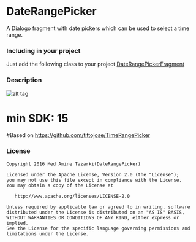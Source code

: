 # DateRangePicker

A Dialogo fragment with date pickers which can be used to select a time range.


### Including in your project
Just add the following class to your project [DateRangePickerFragment](https://github.com/MedAmineTazarki/DateRangePicker/blob/master/app/src/main/java/com/matdroid/daterangepicker/fragments/DateRangePickerFragment.java) 
### Description
![alt tag](https://github.com/MedAmineTazarki/DateRangePicker/blob/master/art/demo.png)
# min SDK: 15

#Based on
https://github.com/tittojose/TimeRangePicker
### License

```
Copyright 2016 Med Amine Tazarki(DateRangePicker)

Licensed under the Apache License, Version 2.0 (the "License");
you may not use this file except in compliance with the License.
You may obtain a copy of the License at

   http://www.apache.org/licenses/LICENSE-2.0

Unless required by applicable law or agreed to in writing, software
distributed under the License is distributed on an "AS IS" BASIS,
WITHOUT WARRANTIES OR CONDITIONS OF ANY KIND, either express or implied.
See the License for the specific language governing permissions and
limitations under the License.
```